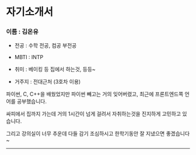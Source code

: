 # 자기소개서

### 이름 : 김온유

- 전공 : 수학 전공, 컴공 부전공

- MBTI : INTP

- 취미 : 베이킹 등 집에서 하는것, 등등~

- 거주지 : 전대근처 (3호차 이용)

파이썬, C, C++을 배웠었지만 파이썬 빼고는 거의 잊어버렸고, 최근에 프론트엔드쪽 언어를 공부했습니다. 

싸피에서 집까지 가는데 거의 1시간이 넘게 걸려서 자취하는것을 진지하게 고민하고 있습니다.

그리고 강의실이 너무 추운데 다들 감기 조심하시고 한학기동안 잘 지냈으면 좋겠습니다~


---